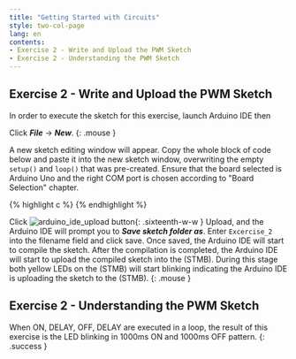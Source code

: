 ```yaml
---
title: "Getting Started with Circuits"
style: two-col-page
lang: en
contents:
- Exercise 2 - Write and Upload the PWM Sketch
- Exercise 2 - Understanding the PWM Sketch
---
```


## Exercise 2 - Write and Upload the PWM Sketch

In order to execute the sketch for this exercise, launch Arduino IDE then 

Click ***File*** -> ***New***. 
{: .mouse }

A new sketch editing window will appear. Copy the whole block of code below and paste it into the new sketch window, overwriting the empty `setup()` and `loop()` that was pre-created. Ensure that the board selected is Arduino Uno and the right COM port is chosen according to "Board Selection" chapter.

{% highlight c  %}
{% endhighlight %}

Click ![arduino_ide_upload button](img/arduino_ide_upload_icon.svg){: .sixteenth-w-w } Upload, and the Arduino IDE will prompt you to ***Save sketch folder as***. Enter `Excercise_2` into the filename field and click save. Once saved, the Arduino IDE will start to compile the sketch. After the compilation is completed, the Arduino IDE will start to upload the compiled sketch into the (STMB). During this stage both yellow LEDs on the (STMB) will start blinking indicating the Arduino IDE is uploading the sketch to the (STMB).
{: .mouse }

## Exercise 2 - Understanding the PWM Sketch


When ON, DELAY, OFF, DELAY are executed in a loop, the result of this exercise is the LED blinking in 1000ms ON and 1000ms OFF pattern. 
{: .success }
